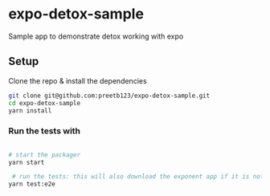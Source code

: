 # expo-detox-sample

Sample app to demonstrate detox working with expo

## Setup

Clone the repo & install the dependencies

```sh
git clone git@github.com:preetb123/expo-detox-sample.git
cd expo-detox-sample
yarn install
```

### Run the tests with

```sh

# start the packager
yarn start

 # run the tests: this will also download the exponent app if it is not already present in `bin` directory
yarn test:e2e
```
